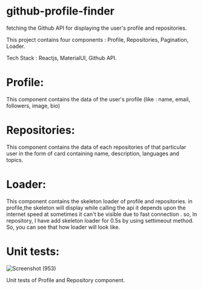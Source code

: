 # github-profile-finder
fetching the Github API for displaying the user's profile and repositories.

This project contains four components : Profile, Repositories, Pagination, Loader.

Tech Stack : Reactjs, MaterialUI, Github API.

# Profile:
This component contains the data of the user's profile (like : name, email, followers, image, bio)

# Repositories:
This component contains the data of each repositories of that particular user in the form of card containing name, description, languages and topics.

# Loader:
This component contains the skeleton loader of profile and repositories.
in profile,the skeleton will display while calling the api it depends upon the internet speed at sometimes it can't be visible due to fast connection . so, In repository, I have add skeleton loader for 0.5s by using settimeout method. So, you can see that how loader will look like.

# Unit tests:

![Screenshot (953)](https://user-images.githubusercontent.com/60606998/154247213-8c295b6a-7426-4d13-9e43-e3180339321d.png)

Unit tests of Profile and Repository component.
